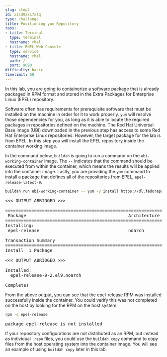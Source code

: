 ```yaml
---
slug: step2
id: xz5d9zx17xlq
type: challenge
title: Positioning yum Repository
tabs:
- title: Terminal
  type: terminal
  hostname: rhel
- title: RHEL Web Console
  type: service
  hostname: rhel
  path: /
  port: 9090
difficulty: basic
timelimit: 60
---
```

In this lab, you are going to containerize a software package that is already
packaged in RPM format and stored in the Extra Packages for Enterprise Linux
(EPEL) repository.

Software often has requirements for prerequisite software that must be installed
on the machine in order for it to work properly.  `yum` will resolve those
dependencies for you, as long as it is able to locate the required packages in
repositories defined on the machine.  The Red Hat Universal Base Image (UBI)
downloaded in the previous step has access to some Red Hat Enterprise Linux
repositories.  However, the target package for the lab is from EPEL.  In
this step you will install the EPEL repository inside the container working
image.

In the command below, `buildah` is going to run a command on the
`ubi-working-container` image.  The `--` indicates that the command should be
executed from within the container, which means the results will be applied into
the container image.  Lastly, you are providing the `yum` command to install a
package that defines all of the repositories from EPEL, `epel-release-latest-9`.

```bash
buildah run ubi-working-container -- yum -y install https://dl.fedoraproject.org/pub/epel/epel-release-latest-9.noarch.rpm
```

<pre class="file">
<<< OUTPUT ABRIDGED >>>

======================================================================================================================================
 Package                                       Architecture                            Version                                    Repository                                     Size
======================================================================================================================================
Installing:
 epel-release                                  noarch                                  9-2.el9                                    @commandline                                   17 k

Transaction Summary
======================================================================================================================================
Install  1 Package

<<< OUTPUT ABRIDGED >>>

Installed:
  epel-release-9-2.el9.noarch

Complete!
</pre>

From the above output, you can see that the epel-release RPM was installed
successfully inside the container.  You could verify this was not completed
on the host by looking for the RPM on the host system.

```bash
rpm -q epel-release
```

<pre class="file">
package epel-release is not installed
</pre>

If your repository configurations are not distributed as an RPM, but instead as
individual `.repo` files, you could use the `buildah copy` command to copy
files from the host operating system into the container image.  You will see
an example of using `buildah copy` later in this lab.
